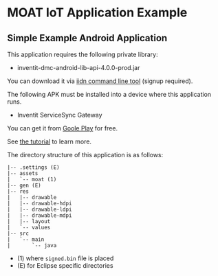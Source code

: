MOAT IoT Application Example
========
Simple Example Android Application
--------

This application requires the following private library:

- inventit-dmc-android-lib-api-4.0.0-prod.jar

You can download it via [iidn command line tool](https://github.com/inventit/iidn-cli) (signup required).

The following APK must be installed into a device where this application runs.

- Inventit ServiceSync Gateway

You can get it from [Goole Play](https://play.google.com/store/search?q=inventit+service-sync&c=apps) for free.

See [the tutorial](http://dev.yourinventit.com/guides/get-started) to learn more.

The directory structure of this application is as follows:

    |-- .settings (E)
    |-- assets
    |   `-- moat (1)
    |-- gen (E)
    |-- res
    |   |-- drawable
    |   |-- drawable-hdpi
    |   |-- drawable-ldpi
    |   |-- drawable-mdpi
    |   |-- layout
    |   `-- values
    |-- src
    |   `-- main
    |       `-- java

- (1) where ``signed.bin`` file is placed
- (E) for Eclipse specific directories